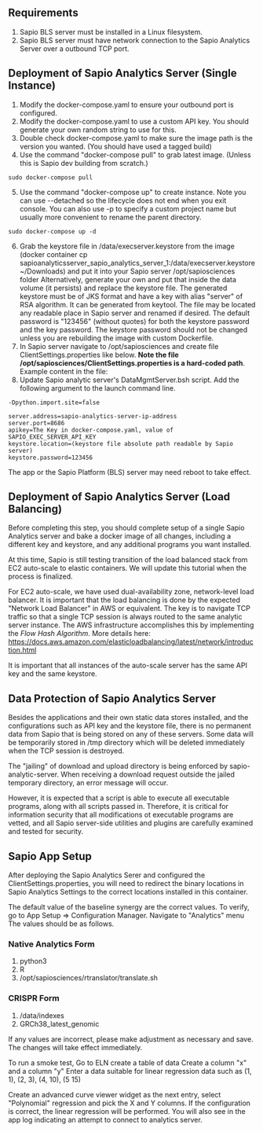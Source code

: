 ## Requirements
1. Sapio BLS server must be installed in a Linux filesystem.
2. Sapio BLS server must have network connection to the Sapio Analytics Server over a outbound TCP port.

## Deployment of Sapio Analytics Server (Single Instance)
1. Modify the docker-compose.yaml to ensure your outbound port is configured.
2. Modify the docker-compose.yaml to use a custom API key.  You should generate your own random string to use for this.
2. Double check docker-compose.yaml to make sure the image path is the version you wanted. (You should have used a tagged build)
3. Use the command "docker-compose pull" to grab latest image. (Unless this is Sapio dev building from scratch.)
```shell
sudo docker-compose pull
```
5. Use the command "docker-compose up" to create instance.
   Note you can use --detached so the lifecycle does not end when you exit console.
   You can also use -p to specify a custom project name but usually more convenient to rename the parent directory.
```shell
sudo docker-compose up -d
```
6. Grab the keystore file in /data/execserver.keystore from the image (docker container cp sapioanalyticsserver_sapio_analytics_server_1:/data/execserver.keystore ~/Downloads) and put it into your Sapio server /opt/sapiosciences folder
   Alternatively, generate your own and put that inside the data volume (it persists) and replace the keystore file.
   The generated keystore must be of JKS format and have a key with alias "server" of RSA algorithm. It can be generated from keytool.
   The file may be located any readable place in Sapio server and renamed if desired.
   The default password is "123456" (without quotes) for both the keystore password and the key password. The keystore password should not be changed unless you are rebuilding the image with custom Dockerfile.
7. In Sapio server navigate to /opt/sapiosciences and create file ClientSettings.properties like below.
   **Note the file /opt/sapiosciences/ClientSettings.properties is a hard-coded path**.
   Example content in the file:
8. Update Sapio analytic server's DataMgmtServer.bsh script. Add the following argument to the launch command line.
```
-Dpython.import.site=false
```
```
server.address=sapio-analytics-server-ip-address
server.port=8686
apikey=The Key in docker-compose.yaml, value of SAPIO_EXEC_SERVER_API_KEY
keystore.location=(keystore file absolute path readable by Sapio server)
keystore.password=123456
```
The app or the Sapio Platform (BLS) server may need reboot to take effect.

## Deployment of Sapio Analytics Server (Load Balancing)
Before completing this step, you should complete setup of a single Sapio Analytics server and 
bake a docker image of all changes, including a different key and keystore, and any additional programs
you want installed.

At this time, Sapio is still testing transition of the load balanced stack from EC2 auto-scale to elastic containers. 
We will update this tutorial when the process is finalized.

For EC2 auto-scale, we have used dual-availability zone, network-level load balancer.
It is important that the load balancing is done by the expected "Network Load Balancer" in AWS or equivalent. 
The key is to navigate TCP traffic so that a single TCP session is always routed to the same analytic server instance. 
The AWS infrastructure accomplishes this by implementing the *Flow Hash Algorithm*.
More details here:
https://docs.aws.amazon.com/elasticloadbalancing/latest/network/introduction.html

It is important that all instances of the auto-scale server has the same API key and the same keystore.

## Data Protection of Sapio Analytics Server
Besides the applications and their own static data stores installed, and the configurations such as API key and the keystore file,
there is no permanent data from Sapio that is being stored on any of these servers.
Some data will be temporarily stored in /tmp directory which will be deleted immediately when the TCP session is destroyed.

The "jailing" of download and upload directory is being enforced by sapio-analytic-server. 
When receiving a download request outside the jailed temporary directory, an error message will occur.

However, it is expected that a script is able to execute all executable programs, along with all scripts passed in.
Therefore, it is critical for information security that all modifications ot executable programs are vetted, and all 
Sapio server-side utilities and plugins are carefully examined and tested for security.

## Sapio App Setup
After deploying the Sapio Analytics Serer and configured the ClientSettings.properties, you will need to redirect the
binary locations in Sapio Analytics Settings to the correct locations installed in this container.

The default value of the baseline synergy are the correct values.
To verify, go to App Setup => Configuration Manager.
Navigate to "Analytics" menu
The values should be as follows.

### Native Analytics Form
1. python3
2. R
3. /opt/sapiosciences/rtranslator/translate.sh

### CRISPR Form
1. /data/indexes
2. GRCh38_latest_genomic

If any values are incorrect, please make adjustment as necessary and save.
The changes will take effect immediately.

To run a smoke test, Go to ELN create a table of data
Create a column "x" and a column "y"
Enter a data suitable for linear regression data such as (1, 1), (2, 3), (4, 10), (5 15)

Create an advanced curve viewer widget as the next entry, select "Polynomial" regression and pick the X and Y columns.
If the configuration is correct, the linear regression will be performed.
You will also see in the app log indicating an attempt to connect to analytics server.
